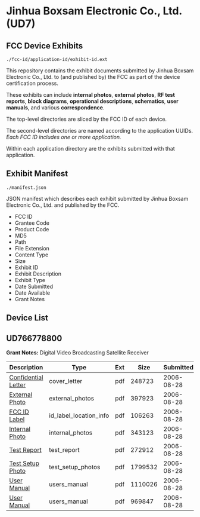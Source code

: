 # Jinhua Boxsam Electronic Co., Ltd. (UD7)
## FCC Device Exhibits

```
./fcc-id/application-id/exhibit-id.ext
```

This repository contains the exhibit documents submitted by Jinhua Boxsam Electronic Co., Ltd. to (and published by) the FCC as part of the device certification process.

These exhibits can include **internal photos**, **external photos**, **RF test reports**, **block diagrams**, **operational descriptions**, **schematics**, **user manuals**, and various **correspondence**.

The top-level directories are sliced by the FCC ID of each device.

The second-level directories are named according to the application UUIDs. *Each FCC ID includes one or more application.*

Within each application directory are the exhibits submitted with that application. 

## Exhibit Manifest

```
./manifest.json
```

JSON manifest which describes each exhibit submitted by Jinhua Boxsam Electronic Co., Ltd. and published by the FCC.

- FCC ID
- Grantee Code
- Product Code
- MD5
- Path
- File Extension
- Content Type
- Size
- Exhibit ID
- Exhibit Description
- Exhibit Type
- Date Submitted
- Date Available
- Grant Notes

## Device List
## UD766778800
**Grant Notes:** Digital Video Broadcasting Satellite Receiver

| Description | Type | Ext | Size | Submitted | Available |
| ----------- | ---- | --- | ---- | --------- | --------- |
| [Confidential Letter](UD766778800/4910ce35c798446aafe2205f5e89ac83/698556.pdf) | cover_letter | pdf | 248723 | 2006-08-28 | 2006-08-28 |
| [External Photo](UD766778800/4910ce35c798446aafe2205f5e89ac83/698561.pdf) | external_photos | pdf | 397923 | 2006-08-28 | 2006-08-28 |
| [FCC ID Label](UD766778800/4910ce35c798446aafe2205f5e89ac83/698560.pdf) | id_label_location_info | pdf | 106263 | 2006-08-28 | 2006-08-28 |
| [Internal Photo](UD766778800/4910ce35c798446aafe2205f5e89ac83/698559.pdf) | internal_photos | pdf | 343123 | 2006-08-28 | 2006-08-28 |
| [Test Report](UD766778800/4910ce35c798446aafe2205f5e89ac83/698558.pdf) | test_report | pdf | 272912 | 2006-08-28 | 2006-08-28 |
| [Test Setup Photo](UD766778800/4910ce35c798446aafe2205f5e89ac83/698557.pdf) | test_setup_photos | pdf | 1799532 | 2006-08-28 | 2006-08-28 |
| [User Manual](UD766778800/4910ce35c798446aafe2205f5e89ac83/698563.pdf) | users_manual | pdf | 1110026 | 2006-08-28 | 2006-08-28 |
| [User Manual](UD766778800/4910ce35c798446aafe2205f5e89ac83/698564.pdf) | users_manual | pdf | 969847 | 2006-08-28 | 2006-08-28 |
